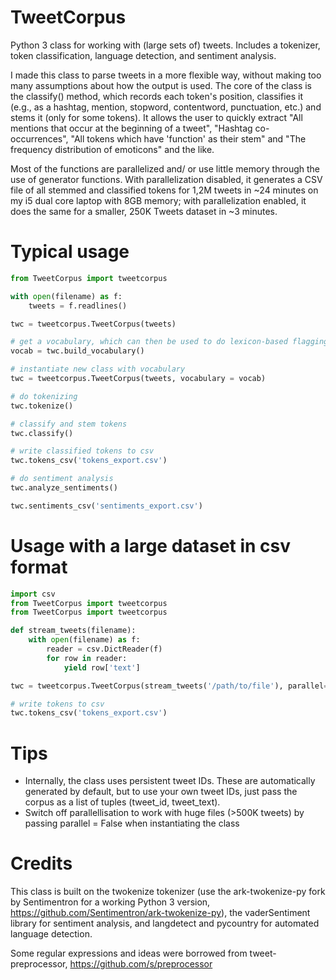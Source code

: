 # TweetCorpus

Python 3 class for working with (large sets of) tweets. Includes a tokenizer, token classification, language detection, and sentiment analysis.

I made this class to parse tweets in a more flexible way, without making too many assumptions about how the output is used. The core of the class is the classify() method, which records each token's position, classifies it (e.g., as a hashtag, mention, stopword, contentword, punctuation, etc.) and stems it (only for some tokens). It allows the user to quickly extract "All mentions that occur at the beginning of a tweet", "Hashtag co-occurrences", "All tokens which have 'function' as their stem" and "The frequency distribution of emoticons" and the like.

Most of the functions are parallelized and/ or use little memory through the use of generator functions. With parallelization disabled, it generates a CSV file of all stemmed and classified tokens for 1,2M tweets in ~24 minutes on my i5 dual core laptop with 8GB memory; with parallelization enabled, it does the same for a smaller, 250K Tweets dataset in ~3 minutes.

# Typical usage

```python
from TweetCorpus import tweetcorpus

with open(filename) as f:
    tweets = f.readlines()

twc = tweetcorpus.TweetCorpus(tweets)

# get a vocabulary, which can then be used to do lexicon-based flagging of truncated words, hashtags, etc
vocab = twc.build_vocabulary()

# instantiate new class with vocabulary
twc = tweetcorpus.TweetCorpus(tweets, vocabulary = vocab)

# do tokenizing
twc.tokenize()

# classify and stem tokens
twc.classify()

# write classified tokens to csv
twc.tokens_csv('tokens_export.csv')

# do sentiment analysis
twc.analyze_sentiments()

twc.sentiments_csv('sentiments_export.csv')
```

# Usage with a large dataset in csv format

```python
import csv
from TweetCorpus import tweetcorpus
from TweetCorpus import tweetcorpus

def stream_tweets(filename):
    with open(filename) as f:
        reader = csv.DictReader(f)
        for row in reader:
            yield row['text']

twc = tweetcorpus.TweetCorpus(stream_tweets('/path/to/file'), parallel=False) # turn off parallellisation to work through the tweets serially, which reduces memory consumption enormously

# write tokens to csv
twc.tokens_csv('tokens_export.csv')

```

# Tips

* Internally, the class uses persistent tweet IDs. These are automatically generated by default, but to use your own tweet IDs, just pass the corpus as a list of tuples (tweet_id, tweet_text).
* Switch off parallellisation to work with huge files (>500K tweets) by passing parallel = False when instantiating the class

# Credits

This class is built on the twokenize tokenizer (use the ark-twokenize-py fork by Sentimentron for a working Python 3 version, https://github.com/Sentimentron/ark-twokenize-py), the vaderSentiment library for sentiment analysis, and langdetect and pycountry for automated language detection.

Some regular expressions and ideas were borrowed from tweet-preprocessor, https://github.com/s/preprocessor
